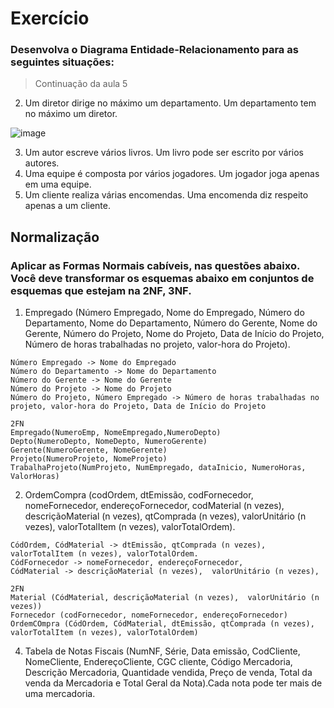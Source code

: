 

# Exercício
### Desenvolva o Diagrama Entidade-Relacionamento para as seguintes situações:

> Continuação da aula 5

2. Um diretor dirige no máximo um departamento. Um
departamento tem no máximo um diretor.

![image](https://user-images.githubusercontent.com/93677384/149006779-369f32cb-5513-4ece-8411-9bc24837281f.png)


3. Um autor escreve vários livros. Um livro pode ser
escrito por vários autores.
4. Uma equipe é composta por vários jogadores. Um
jogador joga apenas em uma equipe.
5. Um cliente realiza várias encomendas. Uma
encomenda diz respeito apenas a um cliente.

## Normalização

### Aplicar as Formas Normais cabíveis, nas questões abaixo. Você deve transformar os esquemas abaixo em conjuntos de esquemas que estejam na 2NF, 3NF.

1. Empregado (Número Empregado, Nome do Empregado, Número do Departamento, Nome do Departamento, Número do Gerente, Nome do Gerente, Número do Projeto, Nome do Projeto, Data de Início do Projeto, Número de horas trabalhadas no projeto, valor-hora do Projeto).

```
Número Empregado -> Nome do Empregado
Número do Departamento -> Nome do Departamento
Número do Gerente -> Nome do Gerente
Número do Projeto -> Nome do Projeto
Número do Projeto, Número Empregado -> Número de horas trabalhadas no projeto, valor-hora do Projeto, Data de Início do Projeto
```
```
2FN
Empregado(NumeroEmp, NomeEmpregado,NumeroDepto)
Depto(NumeroDepto, NomeDepto, NumeroGerente)
Gerente(NumeroGerente, NomeGerente)
Projeto(NumeroProjeto, NomeProjeto)
TrabalhaProjeto(NumProjeto, NumEmpregado, dataInicio, NumeroHoras, ValorHoras)
```
2. OrdemCompra (codOrdem, dtEmissão, codFornecedor, nomeFornecedor, endereçoFornecedor, codMaterial (n vezes), descriçãoMaterial (n vezes), qtComprada (n vezes), valorUnitário (n vezes), valorTotalItem (n vezes), valorTotalOrdem).

```
CódOrdem, CódMaterial -> dtEmissão, qtComprada (n vezes), valorTotalItem (n vezes), valorTotalOrdem. 
CódFornecedor -> nomeFornecedor, endereçoFornecedor, 
CódMaterial -> descriçãoMaterial (n vezes),  valorUnitário (n vezes), 
```
```
2FN
Material (CódMaterial, descriçãoMaterial (n vezes),  valorUnitário (n vezes))
Fornecedor (codFornecedor, nomeFornecedor, endereçoFornecedor)
OrdemCOmpra (CódOrdem, CódMaterial, dtEmissão, qtComprada (n vezes), valorTotalItem (n vezes), valorTotalOrdem)
```


4. Tabela de Notas Fiscais (NumNF, Série, Data emissão, CodCliente, NomeCliente, EndereçoCliente, CGC cliente, Código Mercadoria, Descrição Mercadoria, Quantidade vendida, Preço de venda, Total da venda da Mercadoria e Total Geral da Nota).Cada nota pode ter mais de uma mercadoria. 
